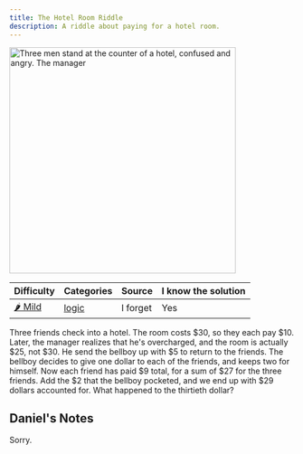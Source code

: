 ```yaml
---
title: The Hotel Room Riddle
description: A riddle about paying for a hotel room.
---
```


<img src="/assets/generated/hotel-room-riddle.webp" alt="Three men stand at the counter of a hotel, confused and angry. The manager " width="400px" height="400px" />

| Difficulty                        | Categories                       | Source   | I know the solution |
| --------------------------------- | -------------------------------- | -------- | ------------------- |
| [🌶️ Mild](/riddles/#mild-riddles) | [logic](/riddles/#logic-riddles) | I forget | Yes                 |

Three friends check into a hotel. The room costs $30, so they each pay $10. Later, the manager realizes that he's overcharged, and the room is actually $25, not $30. He send the bellboy up with $5 to return to the friends. The bellboy decides to give one dollar to each of the friends, and keeps two for himself. Now each friend has paid $9 total, for a sum of $27 for the three friends. Add the $2 that the bellboy pocketed, and we end up with $29 dollars accounted for. What happened to the thirtieth dollar?

## Daniel's Notes

Sorry.
